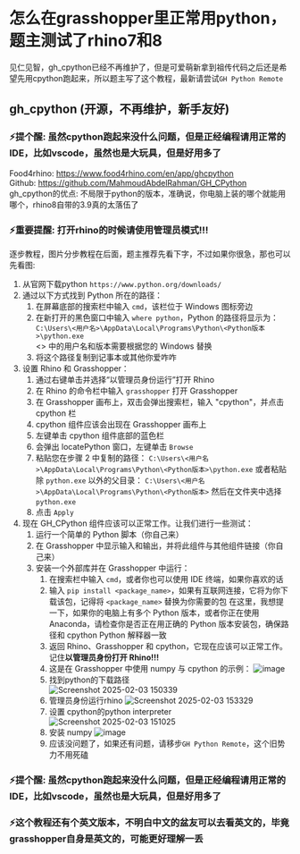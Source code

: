 # 怎么在grasshopper里正常用python，题主测试了rhino7和8
见仁见智，gh_cpython已经不再维护了，但是可爱萌新拿到祖传代码之后还是希望先用cpython跑起来，所以题主写了这个教程，最新请尝试`GH Python Remote`  
## gh_cpython (开源，不再维护，新手友好)
### ⚡提个醒: 虽然cpython跑起来没什么问题，但是正经编程请用正常的IDE，比如vscode，虽然也是大玩具，但是好用多了
Food4rhino: https://www.food4rhino.com/en/app/ghcpython  
Github: https://github.com/MahmoudAbdelRahman/GH_CPython  
gh_cpython的优点: 不局限于python的版本，准确说，你电脑上装的哪个就能用哪个，rhino8自带的3.9真的太落伍了 
### ⚡重要提醒: **打开rhino的时候请使用管理员模式!!!**  
逐步教程，图片分步教程在后面，题主推荐先看下字，不过如果你很急，那也可以先看图:
1. 从官网下载python `https://www.python.org/downloads/`
2. 通过以下方式找到 Python 所在的路径：
   1. 在屏幕底部的搜索栏中输入 `cmd`，该栏位于 Windows 图标旁边
   2. 在新打开的黑色窗口中输入 `where python`，Python 的路径将显示为：  
      `C:\Users\<用户名>\AppData\Local\Programs\Python\<Python版本>\python.exe`  
      <> 中的用户名和版本需要根据您的 Windows 替换
   3. 将这个路径复制到记事本或其他你爱咋咋
3. 设置 Rhino 和 Grasshopper：
   1. 通过右键单击并选择“以管理员身份运行”打开 Rhino
   2. 在 Rhino 的命令栏中输入 `grasshopper` 打开 Grasshopper
   3. 在 Grasshopper 画布上，双击会弹出搜索栏，输入 "cpython"，并点击 cpython 栏
   4. cpython 组件应该会出现在 Grasshopper 画布上
   5. 左键单击 cpython 组件底部的蓝色栏
   6. 会弹出 locatePython 窗口，左键单击 `Browse`
   7. 粘贴您在步骤 2 中复制的路径：
       `C:\Users\<用户名>\AppData\Local\Programs\Python\<Python版本>\python.exe`
       或者粘贴除 `python.exe` 以外的父目录：
       `C:\Users\<用户名>\AppData\Local\Programs\Python\<Python版本>` 然后在文件夹中选择 `python.exe`
   8. 点击 `Apply`
4. 现在 GH_CPython 组件应该可以正常工作。让我们进行一些测试：
   1. 运行一个简单的 Python 脚本（你自己来）
   2. 在 Grasshopper 中显示输入和输出，并将此组件与其他组件链接（你自己来）
   3. 安装一个外部库并在 Grasshopper 中运行：
      1. 在搜索栏中输入 `cmd`，或者你也可以使用 IDE 终端，如果你喜欢的话
      2. 输入 `pip install <package_name>`，如果有互联网连接，它将为你下载该包，记得将 `<package_name>` 替换为你需要的包
         在这里，我想提一下，如果你的电脑上有多个 Python 版本，或者你正在使用 Anaconda，请检查你是否正在用正确的 Python 版本安装包，确保路径和 cpython Python 解释器一致
      4. 返回 Rhino、Grasshopper 和 cpython，它现在应该可以正常工作。记住**以管理员身份打开 Rhino!!!**
      5. 这是在 Grasshopper 中使用 numpy 与 cpython 的示例：
      ![image](https://github.com/user-attachments/assets/f41026f6-d778-4f89-9e93-5267686d6612)  
      1. 找到python的下载路径  
      ![Screenshot 2025-02-03 150339](https://github.com/user-attachments/assets/d259c688-88cd-41e1-b490-139d650b2b61)  
      2. 管理员身份运行rhino
      ![Screenshot 2025-02-03 153329](https://github.com/user-attachments/assets/f62f371f-823b-4409-af91-86e3fe27d324)  
      3. 设置 cpython的python interpreter
      ![Screenshot 2025-02-03 151025](https://github.com/user-attachments/assets/6871cdf3-850f-476d-82d2-09cb27379547)
      4. 安装 numpy
      ![image](https://github.com/user-attachments/assets/135b29e2-84e2-498f-9e85-9a59a59c3dd6)
      5. 应该没问题了，如果还有问题，请移步`GH Python Remote`，这个旧势力不用死磕
### ⚡提个醒: 虽然cpython跑起来没什么问题，但是正经编程请用正常的IDE，比如vscode，虽然也是大玩具，但是好用多了
### ⚡这个教程还有个英文版本，不明白中文的盆友可以去看英文的，毕竟grasshopper自身是英文的，可能更好理解一丢





      
